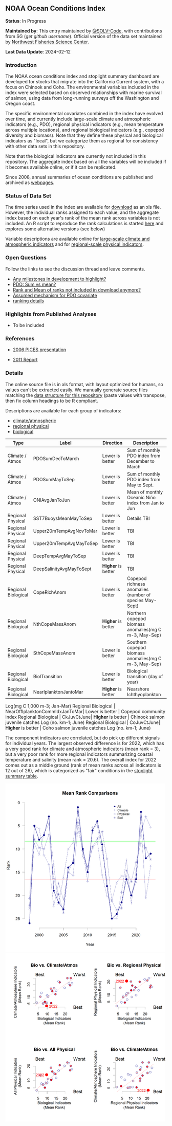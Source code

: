 ## NOAA Ocean Conditions Index

**Status**: In Progress

**Maintained by**: This entry maintained by [@SOLV-Code](https://github.com/SOLV-Code), with contributions from SG (*get github username*). Official version of the data set maintained by [Northwest Fisheries Science Center](https://www.fisheries.noaa.gov/about/northwest-fisheries-science-center).

**Last Data Update**: 2024-02-12

### Introduction

The NOAA ocean conditions index and stoplight summary dashboard are developed for stocks that migrate into the California Current system, with a focus on Chinook and Coho. The environmental variables included in the index were selected based on observed relationships with marine survival of salmon, using data from long-running surveys off the Washington and Oregon coast.

The specific environmental covariates combined in the index have evolved over time, and currently include large-scale climate and atmospheric indicators (e.g., PDO), regional physical indicators (e.g., mean temperature across multiple locations), and regional biological indicators (e.g., copepod diversity and biomass). Note that they define these physical and biological indicators as "local", but we categorize them as regional for consistency with other data sets in this repository.

Note that the biological indicators are currently not included in this repository. The aggregate index based on all the variables will be included if it becomes available online, or if it can be replicated. 

Since 2008, annual summaries of ocean conditions are published and archived as [webpages](https://www.fisheries.noaa.gov/west-coast/science-data/summary-ocean-indicators-2008-present). 


### Status of Data Set

The time series used in the index are available for 
[download](https://www.fisheries.noaa.gov/west-coast/science-data/ocean-conditions-indicators-trends) as an xls file. However, the individual ranks assigned to each value, and the aggregate index based on each year's rank of the mean rank across variables is not included. An R script to reproduce the rank calculations is started [here](https://github.com/SOLV-Code/Open-Source-Env-Cov-PacSalmon/blob/main/CODE/NOAA_OceanConditionsIndex/1_OceanCondIdx_CalculateRanks.R) and explores some alternative versions (see below)



Variable descriptions are available online for [large-scale climate and atmospheric indicators](https://www.fisheries.noaa.gov/west-coast/science-data/climate-and-atmospheric-indicators) and for [regional-scale physical indicators](https://www.fisheries.noaa.gov/west-coast/science-data/local-physical-indicators).


### Open Questions 

Follow the links to see the discussion thread and leave comments.

* [Any milestones in development to highlight?](https://github.com/SOLV-Code/Open-Source-Env-Cov-PacSalmon/issues/36)
* [PDO: Sum vs mean?](https://github.com/SOLV-Code/Open-Source-Env-Cov-PacSalmon/issues/37)
* [Rank and Mean of ranks not included in download anymore?](https://github.com/SOLV-Code/Open-Source-Env-Cov-PacSalmon/issues/38)
* [Assumed mechanism for PDO covariate](https://github.com/SOLV-Code/Open-Source-Env-Cov-PacSalmon/issues/69)
* [ranking details](https://github.com/SOLV-Code/Open-Source-Env-Cov-PacSalmon/issues/104)

### Highlights from Published Analyses

* To be included





### References

* [2006 PICES presentation](https://meetings.pices.int/publications/presentations/PICES_15/Ann15_S1/S1_Casillas-Peterson.pdf)

* [2011 Report](https://meridian.allenpress.com/jfwm/article-supplement/138759/pdf/10_3996_042010-jfwm-009_s6/)




### Details


The online source file is in xls format, with layout optimized for humans, so values can't be extracted easily. We manually generate source files matching the [data structure for this repository](https://github.com/SOLV-Code/Open-Source-Env-Cov-PacSalmon/tree/main/DATA) (paste values with transpose, then fix column headings to be R compliant.

Descriptions are available for each group of indicators:
* [climate/atmospheric](https://www.fisheries.noaa.gov/west-coast/science-data/climate-and-atmospheric-indicators)
* [regional physical](https://www.fisheries.noaa.gov/west-coast/science-data/local-physical-indicators)
* [biological](https://www.fisheries.noaa.gov/west-coast/science-data/local-biological-indicators)



Type	| Label| Direction | Description
-- | -- | -- | --
Climate / Atmos |  PDOSumDecToMarch  | Lower is better | Sum of monthly PDO index from December to March
Climate / Atmos |  		PDOSumMayToSep | Lower is better | Sum of monthly PDO index from May to Sept.
Climate / Atmos |  		ONIAvgJanToJun | Lower is better | Mean of monthly Oceanic Niño index from Jan to Jun
Regional Physical |		SST7BuoysMeanMayToSep | Lower is better | Details TBI
Regional Physical |		Upper20mTempAvgNovToMar | Lower is better | TBI
Regional Physical |		Upper20mTempAvgMayToSep | Lower is better | TBI
Regional Physical |		DeepTempAvgMayToSep | Lower is better | TBI
Regional Physical |		DeepSalinityAvgMayToSept | **Higher** is better | TBI
Regional Biological |	CopeRichAnom| Lower is better | Copepod richness anomalies (number of species May-Sept)
Regional Biological |	NthCopeMassAnom| **Higher** is better | Northern copepod biomass anomalies(mg C m-3, May-Sep)
Regional Biological|	SthCopeMassAnom| Lower is better | Southern copepod biomass anomalies(mg C m-3, May-Sep)
Regional Biological |	BiolTransition| Lower is better | Biological transition (day of year)
Regional Biological |	NearIplanktonJantoMar| **Higher** is better | Nearshore Ichthyoplankton
Log(mg C 1,000 m-3; Jan-Mar)
Regional Biological |	NearOffIplanktonCommIdxJanToMar| Lower is better | Copepod community index
Regional Biological  |	CkJuvCtJune| **Higher** is better | Chinook salmon juvenile
catches Log (no. km-1; June)
Regional Biological |	CoJuvCtJune| **Higher** is better | Coho salmon juvenile
catches Log (no. km-1; June)


The component indicators are correlated, but do pick up different signals for individual years. The largest observed difference is for 2022, which has a very good rank for climate and atmospheric indicators (mean rank = 3), but a very poor rank for more regional indicators summarizing coastal temperature and salinity (mean rank = 20.6). The overall index for 2022 comes out as a middle ground (rank of mean ranks across all indicators is 12 out of 26), which is categorized as "fair" conditions in the [stoplight summary table](https://www.fisheries.noaa.gov/west-coast/science-data/ocean-conditions-indicators-trends).

<img src="https://github.com/SOLV-Code/Open-Source-Env-Cov-PacSalmon/blob/main/OUTPUT/NOAA_OceanConditionsIndex/MeanRankComparison.png" width="500">

<img src="https://github.com/SOLV-Code/Open-Source-Env-Cov-PacSalmon/blob/main/OUTPUT/NOAA_OceanConditionsIndex/MeanRankScatterplot.png" width="500">